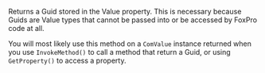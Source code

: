 ﻿Returns a Guid stored in the Value property. This is necessary because Guids are Value types that cannot be passed into or be accessed by FoxPro code at all.You will most likely use this method on a `ComValue` instance returned when you use `InvokeMethod()` to call a method that return a Guid, or using `GetProperty()` to access a property.
